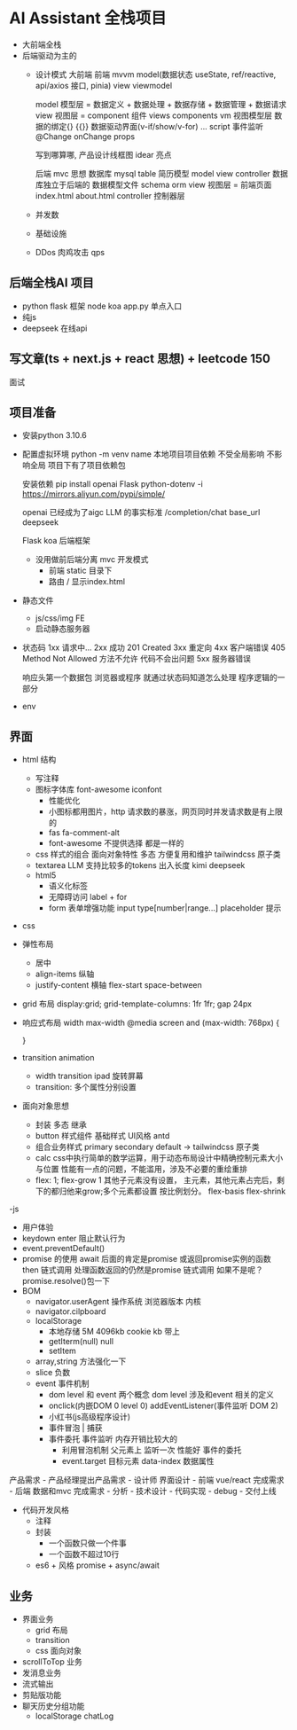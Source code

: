 # AI Assistant 全栈项目

- 大前端全栈
- 后端驱动为主的
  - 设计模式
      大前端 前端 mvvm model(数据状态 useState, ref/reactive, api/axios 接口, pinia) view viewmodel

      model 模型层 = 数据定义 + 数据处理 + 数据存储 + 数据管理 + 数据请求
      view 视图层 = component 组件  views components 
      vm 视图模型层 数据的绑定{} {{}} 数据驱动界面(v-if/show/v-for) ... script 事件监听 @Change onChange
      props   

      

      写到哪算哪, 产品设计线框图 idear 亮点

      后端 mvc 思想 数据库 mysql table 简历模型
      model view controller 数据库独立于后端的 数据模型文件 schema orm 
      view 视图层 = 前端页面 index.html about.html
      controller 控制器层
  - 并发数
  - 基础设施 
  - DDos 肉鸡攻击 qps
  
## 后端全栈AI 项目
- python flask 框架 node koa
  app.py 单点入口 
- 纯js 
- deepseek 在线api

## 写文章(ts + next.js + react 思想) + leetcode 150
面试

## 项目准备
- 安装python 
  3.10.6
- 配置虚拟环境
  python -m venv name
  本地项目项目依赖 不受全局影响 不影响全局
  项目下有了项目依赖包
  
  安装依赖
  pip install openai Flask python-dotenv -i https://mirrors.aliyun.com/pypi/simple/

  openai 已经成为了aigc LLM 的事实标准
  /completion/chat
  base_url deepseek

  Flask koa 后端框架
  
  - 没用做前后端分离 mvc 开发模式
    - 前端 static 目录下
    - 路由 / 显示index.html

- 静态文件
  - js/css/img FE
  - 启动静态服务器

- 状态码
  1xx 请求中...
  2xx 成功 201 Created
  3xx 重定向
  4xx 客户端错误
    405 Method Not Allowed 方法不允许
    代码不会出问题
  5xx 服务器错误
  
  响应头第一个数据包 浏览器或程序 就通过状态码知道怎么处理
  程序逻辑的一部分

- env

## 界面
- html 结构
  - 写注释
  - 图标字体库 font-awesome iconfont
    - 性能优化
    - 小图标都用图片，http 请求数的暴涨，网页同时并发请求数是有上限的
    - fas fa-comment-alt
    - font-awesome 不提供选择 都是一样的
  - css 样式的组合 面向对象特性 多态 方便复用和维护
    tailwindcss 原子类
  - textarea LLM 支持比较多的tokens 出入长度 kimi deepseek
  - html5
    - 语义化标签
    - 无障碍访问
      label + for
    - form 表单增强功能
      input type[number|range...]
      placeholder 提示
 - css
  - 弹性布局
    - 居中
    - align-items 纵轴
    - justify-content 横轴 flex-start space-between
  - grid 布局
    display:grid;
    grid-template-columns: 1fr 1fr;
    gap 24px
  - 响应式布局
    width max-width
    @media screen and (max-width: 768px) {
      
    }
  - transition animation
    - width transition ipad 旋转屏幕
    - transition: 多个属性分别设置
  - 面向对象思想
    - 封装 多态 继承
    - button 样式组件 基础样式
      UI风格 antd 
    - 组合业务样式
      primary secondary default -> tailwindcss 原子类
    - calc 
      css中执行简单的数学运算，用于动态布局设计中精确控制元素大小与位置
      性能有一点的问题，不能滥用，涉及不必要的重绘重排
    - flex: 1;
      flex-grow 1 其他子元素没有设置， 主元素，其他元素占完后，剩下的都归他来grow;多个元素都设置 按比例划分。
      flex-basis
      flex-shrink
      
-js
  - 用户体验
   - keydown enter 阻止默认行为
   - event.preventDefault()
  - promise 的使用
    await 后面的肯定是promise 或返回promise实例的函数
    then 链式调用 
      处理函数返回的仍然是promise 链式调用
      如果不是呢？ promise.resolve()包一下
  - BOM
    - navigator.userAgent
    操作系统 浏览器版本 内核
    - navigator.cilpboard
    - localStorage
      - 本地存储 5M 4096kb cookie kb 带上
      - getIterm(null) null
      - setItem
    - array,string 方法强化一下
    - slice 负数
    - event 事件机制
      - dom level 和 event 两个概念 dom level 涉及和event 相关的定义
      - onclick(内嵌DOM 0 level 0) addEventListener(事件监听 DOM 2)
      - 小红书(js高级程序设计)
      - 事件冒泡 | 捕获
      - 事件委托
        事件监听 内存开销比较大的
        - 利用冒泡机制 父元素上 监听一次 性能好 事件的委托
        - event.target 目标元素 data-index 数据属性
        
  产品需求
    - 产品经理提出产品需求
    - 设计师 界面设计
    - 前端 vue/react 完成需求
    - 后端 数据和mvc 完成需求
       - 分析
       - 技术设计
       - 代码实现
       - debug
       - 交付上线
  - 代码开发风格
    - 注释
    - 封装
      - 一个函数只做一个件事
      - 一个函数不超过10行 
    - es6 + 风格
      promise + async/await
## 业务
   - 界面业务
     - grid 布局
     - transition
     - css 面向对象
   - scrollToTop 业务
   - 发消息业务
   - 流式输出
   - 剪贴版功能
   - 聊天历史分组功能
     - localStorage chatLog